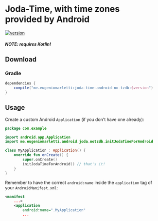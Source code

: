 # Joda-Time, with time zones provided by Android
[![version]](#download)

#### _NOTE: requires Kotlin!_

## Download

### Gradle

```gradle
dependencies {
    compile("me.eugeniomarletti:joda-time-android-no-tzdb:$version")
}
```

## Usage

Create a custom Android `Application` (if you don't have one already):
```kotlin
package com.example

import android.app.Application
import me.eugeniomarletti.android.joda.notzdb.initJodaTimeForAndroid

class MyApplication : Application() {
    override fun onCreate() {
        super.onCreate()
        initJodaTimeForAndroid() // that's it!
    }
}
```

Remember to have the correct `android:name` inside the `application` tag of your `AndroidManifest.xml`:
```xml
<manifest
    ...>
    <application
        android:name=".MyApplication"
        ...
```

[version]:
https://img.shields.io/badge/dynamic/xml.svg?label=version&style=flat-square&colorB=blue&query=%2F%2Fmetadata%2Fversioning%2Frelease&url=http%3A%2F%2Fcentral.maven.org%2Fmaven2%2Fme%2Feugeniomarletti%2Fjoda-time-android-no-tzdb%2Fmaven-metadata.xml "version"

